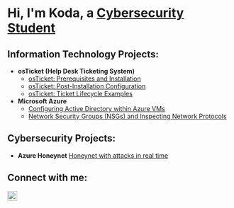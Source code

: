 <h1>Hi, I'm Koda, a <a href="https://www.linkedin.com/in/dakotah-ermini-2a81ba231/">Cybersecurity Student</a></h1>

<h2>Information Technology Projects:</h2>

- <b>osTicket (Help Desk Ticketing System)</b>
  - [osTicket: Prerequisites and Installation](https://github.com/Kermini/osticket-prereqs)
  - [osTicket: Post-Installation Configuration](https://github.com/Kermini/post-install-config)
  - [osTicket: Ticket Lifecycle Examples](https://github.com/Kermini/ticket-lifecycle)
- <b>Microsoft Azure</b>
  - [Configuring Active Directory within Azure VMs](https://github.com/Kermini/configure-ad)
  - [Network Security Groups (NSGs) and Inspecting Network Protocols](https://github.com/Kermini/azure-network-protocols)
 
<h2>Cybersecurity Projects:</h2>

- <b>Azure Honeynet</b>
[Honeynet with attacks in real time](https://github.com/Kermini/Azure-Honeynet)

<h2>Connect with me:</h2>

[<img align="left" alt="Josh | LinkedIn" width="22px" src="https://cdn.jsdelivr.net/npm/simple-icons@v3/icons/linkedin.svg" />][linkedin]


[linkedin]: https://www.linkedin.com/in/dakotah-ermini-2a81ba231/
